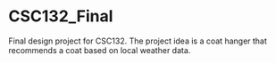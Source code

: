# CSC132_Final
Final design project for CSC132.  The project idea is a coat hanger that recommends a coat based on local weather data.
